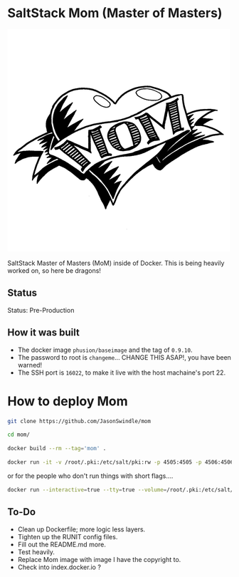 # SaltStack Mom (Master of Masters)

![image](./.gitmedia/mom.jpg)

SaltStack Master of Masters (MoM) inside of Docker.  This is being heavily worked on, so here be dragons!

## Status
Status: Pre-Production

## How it was built
* The docker image `phusion/baseimage` and the tag of `0.9.10`.
* The password to root is `changeme`... CHANGE THIS ASAP!, you have been warned!
* The SSH port is `16022`, to make it live with the host machaine's port 22.

# How to deploy Mom
```bash
git clone https://github.com/JasonSwindle/mom
```

```bash
cd mom/
```

```bash
docker build --rm --tag='mom' .
```

```bash
docker run -it -v /root/.pki:/etc/salt/pki:rw -p 4505:4505 -p 4506:4506 -p 16022:16022 -h mom -d mom:latest
```

or for the people who don't run things with short flags....
```bash
docker run --interactive=true --tty=true --volume=/root/.pki:/etc/salt/pki:rw --publish=4505:4505 --publish=4506:4506 --publish=16022:16022 --hostname="mom" --detach=true mom:latest
```

## To-Do

* Clean up Dockerfile; more logic less layers.
* Tighten up the RUNIT config files.
* Fill out the README.md more.
* Test heavily.
* Replace Mom image with image I have the copyright to.
* Check into index.docker.io ?
